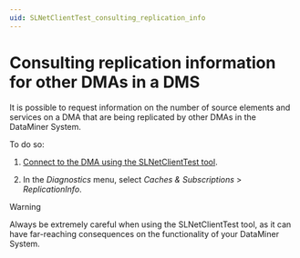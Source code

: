 ```yaml
---
uid: SLNetClientTest_consulting_replication_info
---
```


# Consulting replication information for other DMAs in a DMS

It is possible to request information on the number of source elements and services on a DMA that are being replicated by other DMAs in the DataMiner System.

To do so:

1. [Connect to the DMA using the SLNetClientTest tool](xref:Connecting_to_a_DMA_with_the_SLNetClientTest_tool).

1. In the *Diagnostics* menu, select *Caches & Subscriptions* > *ReplicationInfo*.

> [!WARNING]
> Always be extremely careful when using the SLNetClientTest tool, as it can have far-reaching consequences on the functionality of your DataMiner System.
